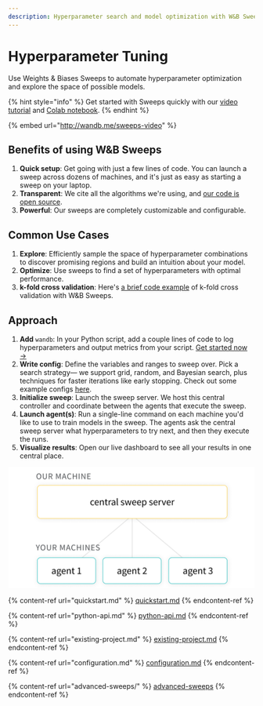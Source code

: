```yaml
---
description: Hyperparameter search and model optimization with W&B Sweeps
---
```


# Hyperparameter Tuning

Use Weights & Biases Sweeps to automate hyperparameter optimization and explore the space of possible models.

{% hint style="info" %}
Get started with Sweeps quickly with our [video tutorial](http://wandb.me/sweeps-video) and [Colab notebook](http://wandb.me/sweeps-colab).
{% endhint %}

{% embed url="http://wandb.me/sweeps-video" %}

## Benefits of using W\&B Sweeps

1. **Quick setup**: Get going with just a few lines of code. You can launch a sweep across dozens of machines, and it's just as easy as starting a sweep on your laptop.
2. **Transparent**: We cite all the algorithms we're using, and [our code is open source](https://github.com/wandb/sweeps).
3. **Powerful**: Our sweeps are completely customizable and configurable.

## Common Use Cases

1. **Explore**: Efficiently sample the space of hyperparameter combinations to discover promising regions and build an intuition about your model.
2. **Optimize**: Use sweeps to find a set of hyperparameters with optimal performance.
3. **k-fold cross validation**: Here's [a brief code example](https://github.com/wandb/examples/tree/master/examples/wandb-sweeps/sweeps-cross-validation) of k-fold cross validation with W\&B Sweeps.

## Approach

1. **Add** `wandb`: In your Python script, add a couple lines of code to log hyperparameters and output metrics from your script. [Get started now →](quickstart.md)
2. **Write config**: Define the variables and ranges to sweep over. Pick a search strategy— we support grid, random, and Bayesian search, plus techniques for faster iterations like early stopping. Check out some example configs [here](https://github.com/wandb/examples/tree/master/examples/keras/keras-cnn-fashion).
3. **Initialize sweep**: Launch the sweep server. We host this central controller and coordinate between the agents that execute the sweep.
4. **Launch agent(s)**: Run a single-line command on each machine you'd like to use to train models in the sweep. The agents ask the central sweep server what hyperparameters to try next, and then they execute the runs.
5. **Visualize results**: Open our live dashboard to see all your results in one central place.

![](<../../.gitbook/assets/central-sweep-server-3 (2) (2) (3) (3) (2) (1) (1) (1) (1) (1) (1) (1) (1) (1) (1) (1) (3) (1) (1) (1) (1) (1) (1) (3).png>)

{% content-ref url="quickstart.md" %}
[quickstart.md](quickstart.md)
{% endcontent-ref %}

{% content-ref url="python-api.md" %}
[python-api.md](python-api.md)
{% endcontent-ref %}

{% content-ref url="existing-project.md" %}
[existing-project.md](existing-project.md)
{% endcontent-ref %}

{% content-ref url="configuration.md" %}
[configuration.md](configuration.md)
{% endcontent-ref %}

{% content-ref url="advanced-sweeps/" %}
[advanced-sweeps](advanced-sweeps/)
{% endcontent-ref %}
